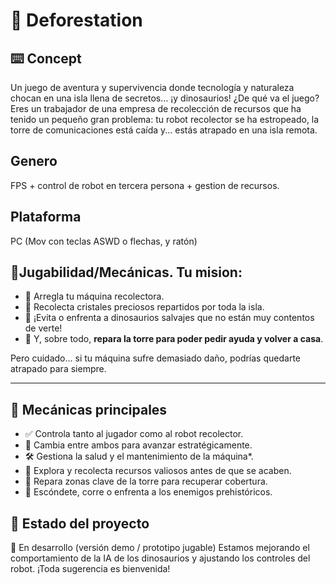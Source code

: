 # 🌴 Deforestation

## ⌨️ Concept
Un juego de aventura y supervivencia donde tecnología y naturaleza chocan en una isla llena de secretos... ¡y dinosaurios!
¿De qué va el juego?
Eres un trabajador de una empresa de recolección de recursos que ha tenido un pequeño gran problema: tu robot recolector se ha estropeado, la torre de comunicaciones está caída y... estás atrapado en una isla remota.

## Genero
FPS + control de robot en tercera persona + gestion de recursos.

## Plataforma
PC (Mov con teclas ASWD o flechas, y ratón) 

## 🚀Jugabilidad/Mecánicas. Tu mision: 
- 🧰 Arregla tu máquina recolectora.  
- 💎 Recolecta cristales preciosos repartidos por toda la isla.  
- 🦖 ¡Evita o enfrenta a dinosaurios salvajes que no están muy contentos de verte!  
- 📡 Y, sobre todo, **repara la torre para poder pedir ayuda y volver a casa**.

Pero cuidado… si tu máquina sufre demasiado daño, podrías quedarte atrapado para siempre.

---

## 🧪 Mecánicas principales

- ✅ Controla tanto al jugador como al robot recolector.
- 🔄 Cambia entre ambos para avanzar estratégicamente.
- 🛠️ Gestiona la salud y el mantenimiento de la máquina*.
- 💎 Explora y recolecta recursos valiosos antes de que se acaben.
- 📡 Repara zonas clave de la torre para recuperar cobertura.
- 🦕 Escóndete, corre o enfrenta a los enemigos prehistóricos.

## 🚀 Estado del proyecto
 🔧 En desarrollo (versión demo / prototipo jugable)
Estamos mejorando el comportamiento de la IA de los dinosaurios y ajustando los controles del robot. ¡Toda sugerencia es bienvenida!



